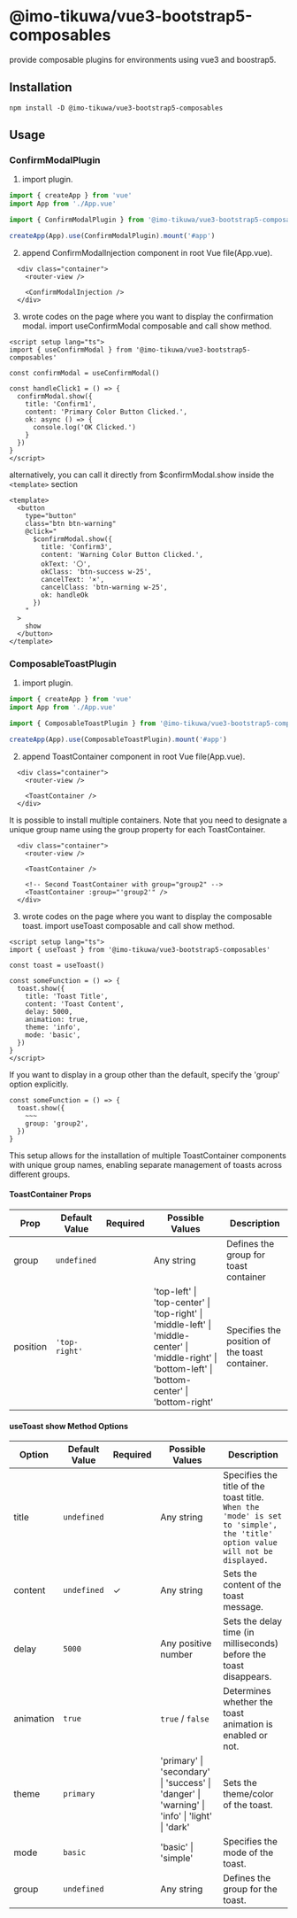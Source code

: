 # @imo-tikuwa/vue3-bootstrap5-composables

provide composable plugins for environments using vue3 and boostrap5.

## Installation
```
npm install -D @imo-tikuwa/vue3-bootstrap5-composables
```

## Usage
### ConfirmModalPlugin
1. import plugin.
```diff:main.js
import { createApp } from 'vue'
import App from './App.vue'

import { ConfirmModalPlugin } from '@imo-tikuwa/vue3-bootstrap5-composables'

createApp(App).use(ConfirmModalPlugin).mount('#app')
```

2. append ConfirmModalInjection component in root Vue file(App.vue).
```diff:App.vue
  <div class="container">
    <router-view />

    <ConfirmModalInjection />
  </div>
```

3. wrote codes on the page where you want to display the confirmation modal.
import useConfirmModal composable and call show method.
```vue
<script setup lang="ts">
import { useConfirmModal } from '@imo-tikuwa/vue3-bootstrap5-composables'

const confirmModal = useConfirmModal()

const handleClick1 = () => {
  confirmModal.show({
    title: 'Confirm1',
    content: 'Primary Color Button Clicked.',
    ok: async () => {
      console.log('OK Clicked.')
    }
  })
}
</script>
```

alternatively, you can call it directly from $confirmModal.show inside the `<template>` section
```vue
<template>
  <button
    type="button"
    class="btn btn-warning"
    @click="
      $confirmModal.show({
        title: 'Confirm3',
        content: 'Warning Color Button Clicked.',
        okText: '〇',
        okClass: 'btn-success w-25',
        cancelText: '×',
        cancelClass: 'btn-warning w-25',
        ok: handleOk
      })
    "
  >
    show
  </button>
</template>
```

### ComposableToastPlugin
1. import plugin.
```diff:main.js
import { createApp } from 'vue'
import App from './App.vue'

import { ComposableToastPlugin } from '@imo-tikuwa/vue3-bootstrap5-composables'

createApp(App).use(ComposableToastPlugin).mount('#app')
```

2. append ToastContainer component in root Vue file(App.vue).
```diff:App.vue
  <div class="container">
    <router-view />

    <ToastContainer />
  </div>
```

It is possible to install multiple containers. Note that you need to designate a unique group name using the group property for each ToastContainer.
```diff:App.vue
  <div class="container">
    <router-view />

    <ToastContainer />

    <!-- Second ToastContainer with group="group2" -->
    <ToastContainer :group="'group2'" />
  </div>
```

3. wrote codes on the page where you want to display the composable toast.
import useToast composable and call show method.
```vue
<script setup lang="ts">
import { useToast } from '@imo-tikuwa/vue3-bootstrap5-composables'

const toast = useToast()

const someFunction = () => {
  toast.show({
    title: 'Toast Title',
    content: 'Toast Content',
    delay: 5000,
    animation: true,
    theme: 'info',
    mode: 'basic',
  })
}
</script>
```

If you want to display in a group other than the default, specify the 'group' option explicitly.
```vue
const someFunction = () => {
  toast.show({
    ~~~
    group: 'group2',
  })
}
```

This setup allows for the installation of multiple ToastContainer components with unique group names, enabling separate management of toasts across different groups.

#### ToastContainer Props

| Prop       | Default Value | Required | Possible Values                                   | Description                                    |
|------------|---------------|----------|---------------------------------------------------|------------------------------------------------|
| group      | `undefined`   |        | Any string                                        | Defines the group for toast container           |
| position   | `'top-right'` |        | 'top-left' \| 'top-center' \| 'top-right' \| 'middle-left' \| 'middle-center' \| 'middle-right' \| 'bottom-left' \| 'bottom-center' \| 'bottom-right' | Specifies the position of the toast container. |

#### useToast show Method Options

| Option    | Default Value | Required | Possible Values                                | Description                                     |
|-----------|---------------|----------|------------------------------------------------|-------------------------------------------------|
| title     | `undefined`   |        | Any string                                     | Specifies the title of the toast title. <br /> `When the 'mode' is set to 'simple', the 'title' option value will not be displayed.`       |
| content   | `undefined`   | ✓      | Any string                                     | Sets the content of the toast message.|
| delay     | `5000`   |        | Any positive number                            | Sets the delay time (in milliseconds) before the toast disappears.|
| animation | `true`   |        | `true` / `false`                               | Determines whether the toast animation is enabled or not. |
| theme     | `primary`   |        | 'primary' \| 'secondary' \| 'success' \| 'danger' \| 'warning' \| 'info' \| 'light' \| 'dark'  | Sets the theme/color of the toast.               |
| mode      | `basic`   |        | 'basic' \| 'simple'                              | Specifies the mode of the toast.                 |
| group     | `undefined`   |        | Any string                                     | Defines the group for the toast.                 |